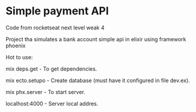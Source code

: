 # Simple payment API
Code from rocketseat next level weak 4

Project tha simulates a bank account simple api in elixir using framework phoenix

Hot to use:

mix deps.get - To get dependencies.

mix ecto.setupo - Create database (must have it configured in file dev.ex).

mix phx.server - To start server.

localhost:4000 - Server local addres.

